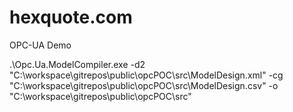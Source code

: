 # hexquote.com


OPC-UA Demo


.\Opc.Ua.ModelCompiler.exe -d2 "C:\workspace\gitrepos\public\opcPOC\src\ModelDesign.xml" -cg "C:\workspace\gitrepos\public\opcPOC\src\ModelDesign.csv" -o "C:\workspace\gitrepos\public\opcPOC\src"
